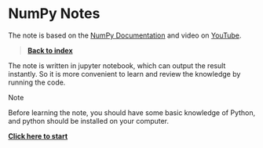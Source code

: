 # NumPy Notes
The note is based on the [NumPy Documentation](https://numpy.org/doc/stable/user/index.html#user) and video on [YouTube](https://www.youtube.com/watch?v=QUT1VHiLmmI&list=PL-osiE80TeTsqhIuOqKhwlXsIBIdSeE4x&index=1).
>**[Back to index](../README.md)**

The note is written in jupyter notebook, which can output the result instantly. So it is more convenient to learn and review the knowledge by running the code. 
> [!NOTE]
> Before learning the note, you should have some basic knowledge of Python, and python should be installed on your computer.
> 
> **[Click here to start](NumPy_Notes.ipynb)**
